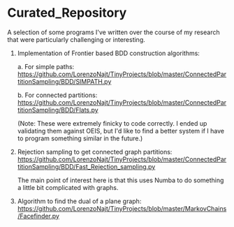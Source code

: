 # Curated_Repository

A selection of some programs I've written over the course of my research that were particularly challenging or interesting.

1. Implementation of Frontier based BDD construction algorithms: 

   a. For simple paths: https://github.com/LorenzoNajt/TinyProjects/blob/master/ConnectedPartitionSampling/BDD/SIMPATH.py

   b. For connected partitions: https://github.com/LorenzoNajt/TinyProjects/blob/master/ConnectedPartitionSampling/BDD/Flats.py

   (Note: These were extremely finicky to code correctly. I ended up validating them against OEIS, but I'd like to find a better system if I have to program something similar in the future.)

2. Rejection sampling to get connected graph partitions: https://github.com/LorenzoNajt/TinyProjects/blob/master/ConnectedPartitionSampling/BDD/Fast_Rejection_sampling.py

   The main point of interest here is that this uses Numba to do something a little bit complicated with graphs.

3. Algorithm to find the dual of a plane graph: https://github.com/LorenzoNajt/TinyProjects/blob/master/MarkovChains/Facefinder.py

